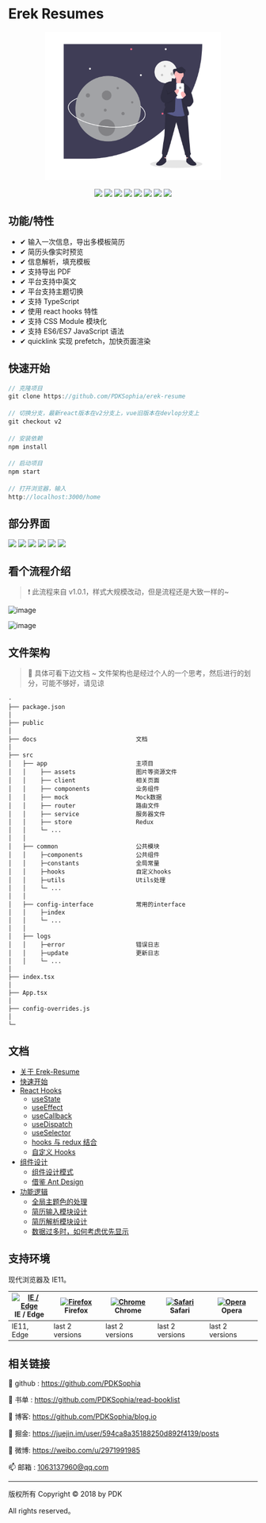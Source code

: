 # Erek Resumes

<div align='center'>
<img src='./image/logo.png' height=300 />

![](https://img.shields.io/badge/erek--resume-1.0.2-red.svg)
![](https://img.shields.io/badge/react-16.12.0-blue.svg)
![](https://img.shields.io/badge/react_redux-7.1.3-orange.svg)
![](https://img.shields.io/badge/typescript-3.7.2-blue.svg)
![](https://img.shields.io/badge/seamless_immutable-7.1.4-yellow.svg)
![](https://img.shields.io/badge/react_app_rewired-2.1.5-green.svg)
![](https://img.shields.io/badge/quicklink-2.1.5-green.svg)
![](https://img.shields.io/badge/license-MIT-orange.svg)

</div>

## 功能/特性

- ✔ 输入一次信息，导出多模板简历
- ✔ 简历头像实时预览
- ✔ 信息解析，填充模板
- ✔ 支持导出 PDF
- ✔ 平台支持中英文
- ✔ 平台支持主题切换
- ✔ 支持 TypeScript
- ✔ 使用 react hooks 特性
- ✔ 支持 CSS Module 模块化
- ✔ 支持 ES6/ES7 JavaScript 语法
- ✔ quicklink 实现 prefetch，加快页面渲染

## 快速开始

```js
// 克隆项目
git clone https://github.com/PDKSophia/erek-resume

// 切换分支，最新react版本在v2分支上，vue旧版本在devlop分支上
git checkout v2

// 安装依赖
npm install

// 启动项目
npm start

// 打开浏览器，输入
http://localhost:3000/home
```

## 部分界面

<img src='https://github.com/PDKSophia/YunResume/raw/master/image/lo1.png'>

<img src='https://github.com/PDKSophia/YunResume/raw/master/image/lo2.png'>

<img src='https://github.com/PDKSophia/YunResume/raw/master/image/lo5.png'>

<img src='https://github.com/PDKSophia/YunResume/raw/master/image/lo3.png'>

<img src='https://github.com/PDKSophia/YunResume/raw/master/image/lo4.png'>

<img src='https://github.com/PDKSophia/YunResume/raw/master/image/lo6.png'>

## 看个流程介绍

> ❗ 此流程来自 v1.0.1，样式大规模改动，但是流程还是大致一样的~

![image](https://github.com/PDKSophia/resumes/raw/develop/image/x.gif)

![image](https://github.com/PDKSophia/resumes/raw/develop/image/y.gif)

## 文件架构

> 🎯 具体可看下边文档 ~ 文件架构也是经过个人的一个思考，然后进行的划分，可能不够好，请见谅

```
·
├── package.json
│
├── public
│
├── docs                            文档
│
├── src
│   ├── app                         主项目
│   │    ├── assets                 图片等资源文件
│   │    ├── client                 相关页面
│   │    ├── components             业务组件
│   │    ├── mock                   Mock数据
│   │    ├── router                 路由文件
│   │    ├── service                服务器文件
│   │    ├── store                  Redux
│   │    └─ ...
│   │
│   ├── common                      公共模块
│   │    ├─components               公共组件
│   │    ├─constants                全局常量
│   │    ├─hooks                    自定义hooks
│   │    ├─utils                    Utils处理
│   │    └─ ...
│   │
│   ├── config-interface            常用的interface
│   │    ├─index
│   │    └─ ...
│   │
│   ├── logs
│   │    ├─error                    错误日志
│   │    ├─update                   更新日志
│   │    └─ ...
│
├── index.tsx
│
├── App.tsx
│
├── config-overrides.js
│
└─
```

## 文档

- [关于 Erek-Resume](./docs/README.md)
- [快速开始](./docs/QuickStart.md)
- [React Hooks](./docs/ReactHooks.md)
  - [useState](./docs/ReactHooks.md)
  - [useEffect](./docs/ReactHooks.md)
  - [useCallback](./docs/ReactHooks.md)
  - [useDispatch](./docs/ReactHooks.md)
  - [useSelector](./docs/ReactHooks.md)
  - [hooks 与 redux 结合](./docs/ReactHooks.md)
  - [自定义 Hooks](./docs/ReactHooks.md)
- [组件设计](./docs/Component.md)
  - [组件设计模式](./docs/Component.md)
  - [借鉴 Ant Design](./docs/Component.md)
- [功能逻辑](./docs/Action/README.md)
  - [全局主题色的处理](./docs/Action/README.md)
  - [简历输入模块设计](./docs/Action/README.md)
  - [简历解析模块设计](./docs/Action/README.md)
  - [数据过多时，如何考虑优先显示](./docs/Action/README.md)

## 支持环境

现代浏览器及 IE11。

| [<img src="https://raw.githubusercontent.com/alrra/browser-logos/master/src/edge/edge_48x48.png" alt="IE / Edge" width="24px" height="24px" />](http://godban.github.io/browsers-support-badges/)</br>IE / Edge | [<img src="https://raw.githubusercontent.com/alrra/browser-logos/master/src/firefox/firefox_48x48.png" alt="Firefox" width="24px" height="24px" />](http://godban.github.io/browsers-support-badges/)</br>Firefox | [<img src="https://raw.githubusercontent.com/alrra/browser-logos/master/src/chrome/chrome_48x48.png" alt="Chrome" width="24px" height="24px" />](http://godban.github.io/browsers-support-badges/)</br>Chrome | [<img src="https://raw.githubusercontent.com/alrra/browser-logos/master/src/safari/safari_48x48.png" alt="Safari" width="24px" height="24px" />](http://godban.github.io/browsers-support-badges/)</br>Safari | [<img src="https://raw.githubusercontent.com/alrra/browser-logos/master/src/opera/opera_48x48.png" alt="Opera" width="24px" height="24px" />](http://godban.github.io/browsers-support-badges/)</br>Opera |
| --------------------------------------------------------------------------------------------------------------------------------------------------------------------------------------------------------------- | ----------------------------------------------------------------------------------------------------------------------------------------------------------------------------------------------------------------- | ------------------------------------------------------------------------------------------------------------------------------------------------------------------------------------------------------------- | ------------------------------------------------------------------------------------------------------------------------------------------------------------------------------------------------------------- | --------------------------------------------------------------------------------------------------------------------------------------------------------------------------------------------------------- |
| IE11, Edge                                                                                                                                                                                                      | last 2 versions                                                                                                                                                                                                   | last 2 versions                                                                                                                                                                                               | last 2 versions                                                                                                                                                                                               | last 2 versions                                                                                                                                                                                           |

## 相关链接

💙 github : https://github.com/PDKSophia

🎨 书单 : https://github.com/PDKSophia/read-booklist

🎯 博客: https://github.com/PDKSophia/blog.io

🥇 掘金: https://juejin.im/user/594ca8a35188250d892f4139/posts

🔔 微博: https://weibo.com/u/2971991985

📫 邮箱 : 1063137960@qq.com

---

版权所有 Copyright © 2018 by PDK

All rights reserved。
